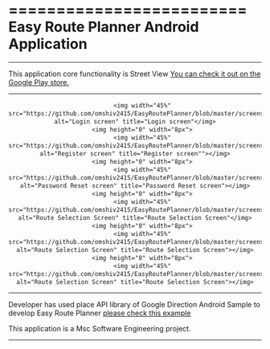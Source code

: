 =========================
Easy Route Planner Android Application
=========================
------------

This application core functionality is Street View [You can check it out on the Google Play store.](https://play.google.com/store/apps/details?id=com.msc.fitnesstracker)

------------



<div align="center">

        <img width="45%" src="https://github.com/omshiv2415/EasyRoutePlanner/blob/master/screenshots/Login.png" alt="Login screen" title="Login screen"</img>
        <img height="0" width="8px">
        <img width="45%" src="https://github.com/omshiv2415/EasyRoutePlanner/blob/master/screenshots/register.png" alt="Register screen" title="Register screen""></img>
        <img height="0" width="8px">
        <img width="45%" src="https://github.com/omshiv2415/EasyRoutePlanner/blob/master/screenshots/reset.png" alt="Password Reset screen" title="Password Reset screen"></img>
        <img height="0" width="8px">
        <img width="45%" src="https://github.com/omshiv2415/EasyRoutePlanner/blob/master/screenshots/routeselection_4.png" alt="Route Selection Screen" title="Route Selection Screen"</img>
        <img height="0" width="8px">
        <img width="45%" src="https://github.com/omshiv2415/EasyRoutePlanner/blob/master/screenshots/routeselection_2.png" alt="Route Selection Screen" title="Route Selection Screen"></img>
        <img height="0" width="8px">
        <img width="45%" src="https://github.com/omshiv2415/EasyRoutePlanner/blob/master/screenshots/routeselection_3.png" alt="Route Selection Screen" title="Route Selection Screen"></img>
        
</div>


------------

Developer has used place API library of Google Direction Android Sample to develop Easy Route Planner [please check this example](https://github.com/jd-alexander/Google-Directions-Android)

This application is a Msc Software Engineering project.

------------